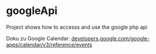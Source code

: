# googleApi
Project shows how to accesss and use the google php api

Doku zu Google Calendar: [developers.google.com/google-apps/calendar/v3/reference/events](https://developers.google.com/google-apps/calendar/v3/reference/events)
